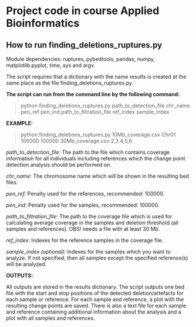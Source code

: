 # Project code in course Applied Bioinformatics

## How to run finding_deletions_ruptures.py

Module dependencies: ruptures, pybedtools, pandas, numpy, matplotlib.pyplot, time, sys and argv.

The script requires that a dictionary with the name results is created at the same place as the file finding_deletions_ruptures.py.

**The script can run from the command line by the following command:**

> python finding_deletions_ruptures.py path_to_detection_file chr_name pen_ref pen_ind path_to_filtration_file ref_index sample_index

**EXAMPLE:**
> python finding_deletions_ruptures.py 10Mb_coverage.csv Chr01 100000 100000 30Mb_coverage.csv 2,3 4,5,6

*path_to_detection_file:* The path to the file which contains coverage information for all individuals including references which the change point detection analysis should be performed on. 

*chr_name:* The chromosome name which will be shown in the resulting bed files.

*pen_ref:* Penalty used for the references, recommended: 100000.

*pen_ind:* Penalty used for the samples,  recommended: 100000.

*path_to_filtration_file:* The path to the coverage file which is used for calculating average coverage in the samples and deletion threshold (all samples and references). OBS! needs a file with at least 30 Mb.

*ref_index:* Indexes for the reference samples in the coverage file. 

*sample_index (optional):* Indexes for the samples which you want to analyze. If not specified, then all samples except the specified reference(s) will be analyzed.

**OUTPUTS:**

All outputs are stored in the results dictionary. The script outputs one bed file with the start and stop positions of the detected deletion/artefacts for each sample or reference. For each sample and reference, a plot with the resulting change points are saved. There is also a text file for each sample and reference containing additional information about the analysis and a plot with all samples and references.
